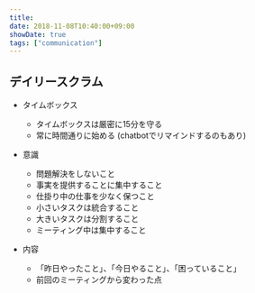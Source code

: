 ```yaml
---
title: 
date: 2018-11-08T10:40:00+09:00
showDate: true
tags: ["communication"]
---
```


## デイリースクラム
- タイムボックス
  - タイムボックスは厳密に15分を守る
  - 常に時間通りに始める (chatbotでリマインドするのもあり)
  
- 意識
  - 問題解決をしないこと
  - 事実を提供することに集中すること
  - 仕掛り中の仕事を少なく保つこと
  - 小さいタスクは統合すること
  - 大きいタスクは分割すること
  - ミーティング中は集中すること
- 内容
  - 「昨日やったこと」、「今日やること」、「困っていること」
  - 前回のミーティングから変わった点
